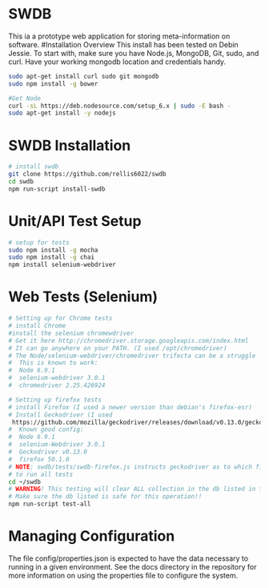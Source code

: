 # SWDB
This ia a prototype web application for storing meta-information on software.
#Installation Overview
This install has been tested on Debin Jessie.
To start with, make sure you have Node.js, MongoDB, Git, sudo, and curl. 
Have your working mongodb location and credentials handy.
```sh
sudo apt-get install curl sudo git mongodb
sudo npm install -g bower
```
``` sh
#Get Node
curl -sL https://deb.nodesource.com/setup_6.x | sudo -E bash -
sudo apt-get install -y nodejs
```

# SWDB Installation
``` bash
# install swdb
git clone https://github.com/rellis6022/swdb
cd swdb
npm run-script install-swdb
```

# Unit/API Test Setup
``` sh
# setup for tests
sudo npm install -g mocha
sudo npm install -g chai
npm install selenium-webdriver
```

# Web Tests (Selenium)
```sh
# Setting up for Chrome tests
# install Chrome
#install the selenium chromewdriver
# Get it here http://chromedriver.storage.googleapis.com/index.html
# It can go anywhere on your PATH. (I used /opt/chromedriver)
# The Node/selenium-webdriver/chromedriver trifecta can be a struggle
#  This is known to work:
#  Node 6.9.1
#  selenium-webdriver 3.0.1
#  chromedriver 2.25.426924

# Setting up firefox tests
# install Firefox (I used a newer version than debian's firefox-esr)
# Install Geckodriver (I used 
 https://github.com/mozilla/geckodriver/releases/download/v0.13.0/geckodriver-v0.13.0-linux64.tar.gz)
#  Known good config:
#  Node 6.9.1
#  selenium-Webdriver 3.0.1
#  Geckodriver v0.13.0
#  firefox 50.1.0
# NOTE: swdb/tests/swdb-firefox.js instructs geckodriver as to which firefox it should use. Update the firefox path here if necessary.
# to run all tests
cd ~/swdb
# WARNING! This testing will clear ALL collection in the db listed in the swdbrc file.
# Make sure the db listed is safe for this operation!!
npm run-script test-all
```
# Managing Configuration
The file config/properties.json is expected to have the data necessary to running in a given environment.
See the docs directory in the repository for more information on using the properties file to configure the system.

